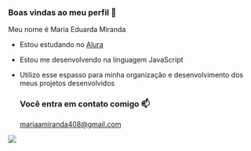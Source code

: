 ### Boas vindas ao meu perfil 🖤

Meu nome é Maria Eduarda Miranda

- Estou estudando no [Alura](https://www.alura.com.br)
- Estou me desenvolvendo na linguagem JavaScript
- Utilizo esse espasso para minha organização e desenvolvimento dos meus projetos desenvolvidos

  ### Você entra em contato comigo 📫

  mariaamiranda408@gmail.com

![](https://media1.tenor.com/m/mCiM7CmGGI4AAAAC/naruto.gif)
